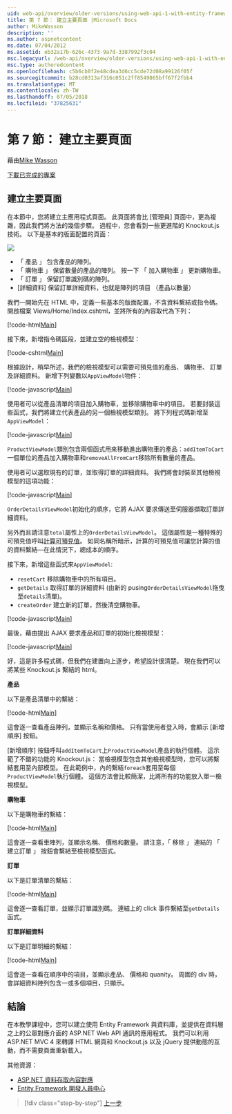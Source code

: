 ```yaml
---
uid: web-api/overview/older-versions/using-web-api-1-with-entity-framework-5/using-web-api-with-entity-framework-part-7
title: 第 7 節： 建立主要頁面 |Microsoft Docs
author: MikeWasson
description: ''
ms.author: aspnetcontent
ms.date: 07/04/2012
ms.assetid: eb32a17b-626c-4373-9a7d-3387992f3c04
msc.legacyurl: /web-api/overview/older-versions/using-web-api-1-with-entity-framework-5/using-web-api-with-entity-framework-part-7
msc.type: authoredcontent
ms.openlocfilehash: c5b6cb0f2e48cdea3d6cc5cde72d08a99126f05f
ms.sourcegitcommit: b28cd0313af316c051c2ff8549865bff67f2fbb4
ms.translationtype: MT
ms.contentlocale: zh-TW
ms.lasthandoff: 07/05/2018
ms.locfileid: "37825631"
---
```

<a name="part-7-creating-the-main-page"></a>第 7 節： 建立主要頁面
====================
藉由[Mike Wasson](https://github.com/MikeWasson)

[下載已完成的專案](http://code.msdn.microsoft.com/ASP-NET-Web-API-with-afa30545)

## <a name="creating-the-main-page"></a>建立主要頁面

在本節中，您將建立主應用程式頁面。 此頁面將會比 [管理員] 頁面中，更為複雜，因此我們將方法的幾個步驟。 過程中，您會看到一些更進階的 Knockout.js 技術。 以下是基本的版面配置的頁面：

![](using-web-api-with-entity-framework-part-7/_static/image1.png)

- 「 產品 」 包含產品的陣列。
- 「 購物車 」 保留數量的產品的陣列。 按一下 「 加入購物車 」 更新購物車。
- 「 訂單 」 保留訂單識別碼的陣列。
- [詳細資料] 保留訂單詳細資料，也就是陣列的項目 （產品以數量）

我們一開始先在 HTML 中，定義一些基本的版面配置，不含資料繫結或指令碼。 開啟檔案 Views/Home/Index.cshtml，並將所有的內容取代為下列：

[!code-html[Main](using-web-api-with-entity-framework-part-7/samples/sample1.html)]

接下來，新增指令碼區段，並建立空的檢視模型：

[!code-cshtml[Main](using-web-api-with-entity-framework-part-7/samples/sample2.cshtml)]

根據設計，稍早所述，我們的檢視模型可以需要可預見值的產品、 購物車、 訂單及詳細資料。 新增下列變數以`AppViewModel`物件：

[!code-javascript[Main](using-web-api-with-entity-framework-part-7/samples/sample3.js)]

使用者可以從產品清單的項目加入購物車，並移除購物車中的項目。 若要封裝這些函式，我們將建立代表產品的另一個檢視模型類別。 將下列程式碼新增至 `AppViewModel`：

[!code-javascript[Main](using-web-api-with-entity-framework-part-7/samples/sample4.js?highlight=4)]

`ProductViewModel`類別包含兩個函式用來移動進出購物車的產品：`addItemToCart`一個單位的產品加入購物車和`removeAllFromCart`移除所有數量的產品。

使用者可以選取現有的訂單，並取得訂單的詳細資料。 我們將會封裝至其他檢視模型的這項功能：

[!code-javascript[Main](using-web-api-with-entity-framework-part-7/samples/sample5.js?highlight=4)]

`OrderDetailsViewModel`初始化的順序，它將 AJAX 要求傳送至伺服器擷取訂單詳細資料。

另外而且請注意`total`屬性上的`OrderDetailsViewModel`。 這個屬性是一種特殊的可預見值呼叫[計算可預見值](http://knockoutjs.com/documentation/computedObservables.html)。 如同名稱所暗示，計算的可預見值可讓您計算的值的資料繫結&#8212;在此情況下，總成本的順序。

接下來，新增這些函式來`AppViewModel`:

- `resetCart` 移除購物車中的所有項目。
- `getDetails` 取得訂單的詳細資料 (由新的 pusing`OrderDetailsViewModel`拖曳至`details`清單)。
- `createOrder` 建立新的訂單，然後清空購物車。


[!code-javascript[Main](using-web-api-with-entity-framework-part-7/samples/sample6.js?highlight=4)]

最後，藉由提出 AJAX 要求產品和訂單的初始化檢視模型：

[!code-javascript[Main](using-web-api-with-entity-framework-part-7/samples/sample7.js)]

好，這是許多程式碼，但我們在建置向上逐步，希望設計很清楚。 現在我們可以將某些 Knockout.js 繫結的 html。

**產品**

以下是產品清單中的繫結：

[!code-html[Main](using-web-api-with-entity-framework-part-7/samples/sample8.html)]

這會逐一查看產品陣列，並顯示名稱和價格。 只有當使用者登入時，會顯示 [新增順序] 按鈕。

[新增順序] 按鈕呼叫`addItemToCart`上`ProductViewModel`產品的執行個體。 這示範了不錯的功能的 Knockout.js： 當檢視模型包含其他檢視模型時，您可以將繫結套用至內部模型。 在此範例中，內的繫結`foreach`套用至每個`ProductViewModel`執行個體。 這個方法會比較簡潔，比將所有的功能放入單一檢視模型。

**購物車**

以下是購物車的繫結：

[!code-html[Main](using-web-api-with-entity-framework-part-7/samples/sample9.html)]

這會逐一查看車陣列，並顯示名稱、 價格和數量。 請注意，「 移除 」 連結的 「 建立訂單 」 按鈕會繫結至檢視模型函式。

**訂單**

以下是訂單清單的繫結：

[!code-html[Main](using-web-api-with-entity-framework-part-7/samples/sample10.html)]

這會逐一查看訂單，並顯示訂單識別碼。 連結上的 click 事件繫結至`getDetails`函式。

**訂單詳細資料**

以下是訂單明細的繫結：

[!code-html[Main](using-web-api-with-entity-framework-part-7/samples/sample11.html)]

這會逐一查看在順序中的項目，並顯示產品、 價格和 quanity。 周圍的 div 時，會詳細資料陣列包含一或多個項目，只顯示。

## <a name="conclusion"></a>結論

在本教學課程中，您可以建立使用 Entity Framework 與資料庫，並提供在資料層之上的公眾對應介面的 ASP.NET Web API 通訊的應用程式。 我們可以利用 ASP.NET MVC 4 來轉譯 HTML 網頁和 Knockout.js 以及 jQuery 提供動態的互動，而不需要頁面重新載入。

其他資源：

- [ASP.NET 資料存取內容對應](https://msdn.microsoft.com/library/6759sth4.aspx)
- [Entity Framework 開發人員中心](https://msdn.microsoft.com/data/ef)

> [!div class="step-by-step"]
> [上一步](using-web-api-with-entity-framework-part-6.md)
